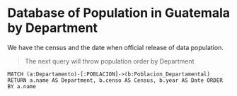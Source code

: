 # Database of Population in Guatemala by Department
We have the census and the date when official release of data population.

> The next query will throw population order by Department

``MATCH (a:Departamento)-[:POBLACION]->(b:Poblacion_Departamental) RETURN a.name AS Department, b.censo AS Census, b.year AS Date ORDER BY a.name``
